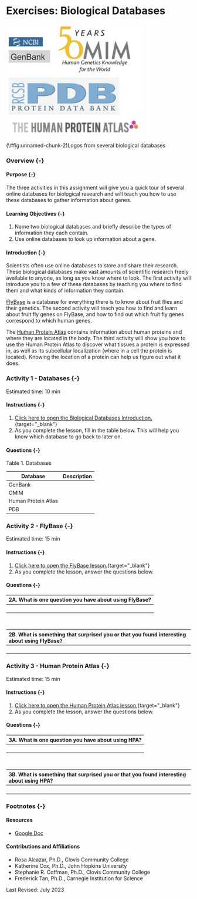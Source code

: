 # Exercises: Biological Databases



<div class="figure">
<img src="assets/database_intro/database_logos.png" alt="Logos from different biological databases, including Human Protein Atlas, Protein Data Bank, Genbank, and Online Mendelian Inheritance in Man" width="370" />
<p class="caption">(\#fig:unnamed-chunk-2)Logos from several biological databases</p>
</div>

### Overview {-}

#### Purpose {-}

The three activities in this assignment will give you a quick tour of several online databases for biological research and will teach you how to use these databases to gather information about genes.

#### Learning Objectives {-}

1. Name two biological databases and briefly describe the types of information they each contain.
1. Use online databases to look up information about a gene.

#### Introduction {-}

Scientists often use online databases to store and share their research.  These biological databases make vast amounts of scientific research freely available to anyone, as long as you know where to look.  The first activity will introduce you to a few of these databases by teaching you where to find them and what kinds of information they contain.

[FlyBase](https://flybase.org/) is a database for everything there is to know about fruit flies and their genetics.  The second activity will teach you how to find and learn about fruit fly genes on FlyBase, and how to find out which fruit fly genes correspond to which human genes.

The [Human Protein Atlas](https://www.proteinatlas.org/) contains information about human proteins and where they are located in the body.  The third activity will show you how to use the Human Protein Atlas to discover what tissues a protein is expressed in, as well as its subcellular localization (where in a cell the protein is located).  Knowing the location of a protein can help us figure out what it does.

### **Activity 1** - Databases {-}

Estimated time: 10 min

#### Instructions {-}

1. [Click here to open the Biological Databases Introduction.](https://www.c-moor.org/module-model-org-db/database-intro.html){target="_blank"}
1. As you complete the lesson, fill in the table below. This will help you know which database to go back to later on.

#### Questions {-}

Table 1. Databases

| Database            | Description |
| --------------------|-------------|
| GenBank             |             |
| OMIM                |             |
| Human Protein Atlas |             |
| PDB                 |             |

### **Activity 2** - FlyBase {-}

Estimated time: 15 min

#### Instructions {-}

1. [Click here to open the FlyBase lesson.](https://www.c-moor.org/module-model-org-db/database-flybase.html){target="_blank"}
1. As you complete the lesson, answer the questions below.

#### Questions {-}

| 2A. What is one question you have about using FlyBase? |
|:-|
| <br> |

<br>

| 2B. What is something that surprised you or that you found interesting about using FlyBase? |
|:-|
| <br> |

### **Activity 3** - Human Protein Atlas {-}

Estimated time: 15 min

#### Instructions {-}

1. [Click here to open the Human Protein Atlas lesson.](https://www.c-moor.org/module-model-org-db/database-hpa.html){target="_blank"}
1. As you complete the lesson, answer the questions below.

#### Questions {-}

| 3A. What is one question you have about using HPA? |
|:-|
| <br> |

<br>

| 3B. What is something that surprised you or that you found interesting about using HPA? |
|:-|
| <br> |

### Footnotes {-}

#### Resources

- [Google Doc](https://docs.google.com/document/d/1nDpBeI_ATwMm1JnlwxK3WYY7SdvIPNEd/)

#### Contributions and Affiliations

- Rosa Alcazar, Ph.D., Clovis Community College
- Katherine Cox, Ph.D., John Hopkins University
- Stephanie R. Coffman, Ph.D., Clovis Community College
- Frederick Tan, Ph.D., Carnegie Institution for Science

Last Revised: July 2023

